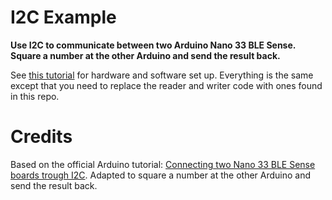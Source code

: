 # I2C Example

**Use I2C to communicate between two Arduino Nano 33 BLE Sense. Square a number at the other Arduino and send the result back.**

See [this tutorial](https://docs.arduino.cc/tutorials/nano-33-ble-sense/I2C) for hardware and software set up. Everything is the same except that you need to replace the reader and writer code with ones found in this repo.

# Credits
Based on the official Arduino tutorial: [Connecting two Nano 33 BLE Sense boards trough I2C](https://docs.arduino.cc/tutorials/nano-33-ble-sense/I2C). Adapted to square a number at the other Arduino and send the result back.
